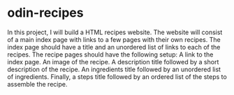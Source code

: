 # odin-recipes

In this project, I will build a HTML recipes website. The website will consist of a main index page with links to a few pages with their own recipes. The index page should have a title and an unordered list of links to each of the recipes. 
The recipe pages should have the following setup:
A link to the index page. 
An image of the recipe.
A description title followed by a short description of the recipe. 
An ingredients title followed by an unordered list of ingredients. 
Finally, a steps title followed by an ordered list of the steps to assemble the recipe. 
